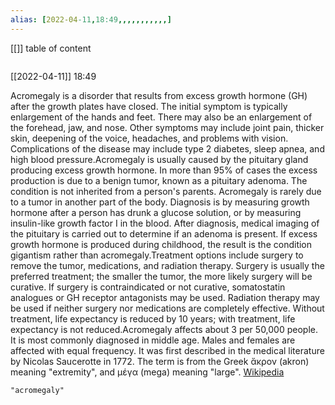 ```yaml
---
alias: [2022-04-11,18:49,,,,,,,,,,,]
---
```

[[]]
table of content
```toc
```

[[2022-04-11]] 18:49


Acromegaly is a disorder that results from excess growth hormone (GH) after the growth plates have closed. The initial symptom is typically enlargement of the hands and feet. There may also be an enlargement of the forehead, jaw, and nose. Other symptoms may include joint pain, thicker skin, deepening of the voice, headaches, and problems with vision. Complications of the disease may include type 2 diabetes, sleep apnea, and high blood pressure.Acromegaly is usually caused by the pituitary gland producing excess growth hormone. In more than 95% of cases the excess production is due to a benign tumor, known as a pituitary adenoma. The condition is not inherited from a person's parents. Acromegaly is rarely due to a tumor in another part of the body. Diagnosis is by measuring growth hormone after a person has drunk a glucose solution, or by measuring insulin-like growth factor I in the blood. After diagnosis, medical imaging of the pituitary is carried out to determine if an adenoma is present. If excess growth hormone is produced during childhood, the result is the condition gigantism rather than acromegaly.Treatment options include surgery to remove the tumor, medications, and radiation therapy. Surgery is usually the preferred treatment; the smaller the tumor, the more likely surgery will be curative. If surgery is contraindicated or not curative, somatostatin analogues or GH receptor antagonists may be used. Radiation therapy may be used if neither surgery nor medications are completely effective. Without treatment, life expectancy is reduced by 10 years; with treatment, life expectancy is not reduced.Acromegaly affects about 3 per 50,000 people. It is most commonly diagnosed in middle age. Males and females are affected with equal frequency. It was first described in the medical literature by Nicolas Saucerotte in 1772. The term is from the Greek ἄκρον (akron) meaning "extremity", and μέγα (mega) meaning "large".
[Wikipedia](https://en.wikipedia.org/wiki/Acromegaly)
```query
"acromegaly"
```